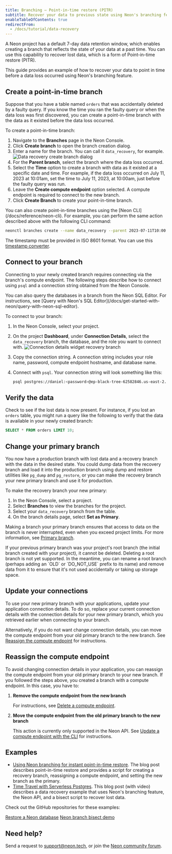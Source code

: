 ```yaml
---
title: Branching — Point-in-time restore (PITR)
subtitle: Recover your data to previous state using Neon's branching feature
enableTableOfContents: true
redirectFrom:
  - /docs/tutorial/data-recovery
---
```


A Neon project has a default 7-day data retention window, which enables creating a branch that reflects the state of your data at a past time. You can use this capability to recover lost data, which is a form of Point-in-time restore (PITR).

This guide provides an example of how to recover your data to point in time before a data loss occurred using Neon's branching feature.

## Create a point-in-time branch

Suppose that you have a table named `orders` that was accidentally deleted by a faulty query. If you know the time you ran the faulty query or when the data loss was first discovered, you can create a point-in-time branch with the data as it existed before the data loss occurred.

To create a point-in-time branch:

1. Navigate to the **Branches** page in the Neon Console.
1. Click **Create branch** to open the branch creation dialog.
1. Enter a name for the branch. You can call it `data_recovery`, for example.
    ![Data recovery create branch dialog](/docs/guides/data_recovery_create_branch.png)
1. For the **Parent branch**, select the branch where the data loss occurred.
1. Select the **Time** option to create a branch with data as it existed at a specific date and time. For example, if the data loss occurred on July 11, 2023 at 10:01am, set the time to July 11, 2023, at 10:00am, just before the faulty query was run.
1. Leave the **Create compute endpoint** option selected. A compute endpoint is required to connect to the new branch.
1. Click **Create Branch** to create your point-in-time branch.

<Admonition type="tip">
You can also create point-in-time branches using the [Neon CLI](/docs/reference/neon-cli). For example, you can perform the same action described above with the following CLI command:

```bash
neonctl branches create --name data_recovery --parent 2023-07-11T10:00:00Z
```

The timestamp must be provided in ISO 8601 format. You can use this [timestamp converter](https://www.timestamp-converter.com/).

</Admonition>

## Connect to your branch

Connecting to your newly created branch requires connecting via the branch's compute endpoint. The following steps describe how to connect using `psql` and a connection string obtained from the Neon Console.

<Admonition type="note">
You can also query the databases in a branch from the Neon SQL Editor. For instructions, see [Query with Neon's SQL Editor](/docs/get-started-with-neon/query-with-neon-sql-editor).
</Admonition>

To connect to your branch:

1. In the Neon Console, select your project.
2. On the project **Dashboard**, under **Connection Details**, select the `data_recovery` branch, the database, and the role you want to connect with.
![Connection details widget recovery branch](/docs/guides/data_recovery_connection_details.png)
3. Copy the connection string. A connection string includes your role name, password, compute endpoint hostname, and database name.
4. Connect with `psql`. Your connection string will look something like this:

   <CodeBlock shouldWrap>

   ```bash
   psql postgres://daniel:<password>@ep-black-tree-62582846.us-east-2.aws.neon.tech/neondb
   ```

   </CodeBlock>

## Verify the data

Check to see if the lost data is now present. For instance, if you lost an `orders` table, you might run a query like the following to verify that the data is available in your newly created branch:

```sql
SELECT * FROM orders LIMIT 10;
```

## Change your primary branch

You now have a production branch with lost data and a recovery branch with the data in the desired state. You could dump data from the recovery branch and load it into the production branch using dump and restore utilities like `pg_dump` and `pg_restore`, or you can make the recovery branch your new primary branch and use it for production.

To make the recovery branch your new primary:

1. In the Neon Console, select a project.
2. Select **Branches** to view the branches for the project.
3. Select your `data_recovery` branch from the table.
4. On the branch details page, select **Set as Primary**.

Making a branch your primary branch ensures that access to data on the branch is never interrupted, even when you exceed project limits. For more information, see [Primary branch](/docs/manage/branches#primary-branch).

<Admonition type="note">
If your previous primary branch was your project's root branch (the initial branch created with your project), it cannot be deleted. Deleting a root branch is not yet supported. In the meantime, you can rename a root branch (perhaps adding an `OLD` or `DO_NOT_USE` prefix to its name) and remove data from it to ensure that it's not used accidentally or taking up storage space.
</Admonition>

## Update your connections

To use your new primary branch with your applications, update your application connection details. To do so, replace your current connection details with the connection details for your new primary branch, which you retrieved earlier when connecting to your branch.

Alternatively, if you do not want change connection details, you can move the compute endpoint from your old primary branch to the new  branch. See [Reassign the compute endpoint](#reassign-the-compute-endpoint) for instructions.

## Reassign the compute endpoint

To avoid changing connection details in your application, you can reassign the compute endpoint from your old primary branch to your new  branch. If you followed the steps above, you created a branch with a compute endpoint. In this case, you have to:

1. **Remove the compute endpoint from the new branch**

   For instructions, see [Delete a compute endpoint](/docs/manage/endpoints#delete-a-compute-endpoint).

2. **Move the compute endpoint from the old primary branch to the new branch**

   This action is currently only supported in the Neon API. See [Update a compute endpoint with the CLI](/docs/manage/endpoints#update-a-compute-endpoint-with-the-api) for instructions.

## Examples

- [Using Neon branching for instant point-in-time restore](https://neon.tech/blog/point-in-time-recovery). The blog post describes point-in-time restore and provides a script for creating a recovery branch, reassigning a compute endpoint, and setting the new branch as the primary.
- [Time Travel with Serverless Postgres](https://neon.tech/blog/time-travel-with-postgres). This blog post (with video) describes a data recovery example that uses Neon's branching feature, the Neon API, and a bisect script to recover lost data.

Check out the GitHub repositories for these examples:

<DetailIconCards>
<a href="https://github.com/neondatabase/restore-neon-branch" description="A script to restore a Neon branch to a previous state while preserving the same endpoint" icon="github">Restore a Neon database</a>
<a href="https://github.com/kelvich/branching_demo_bisect" description="Use Neon branching, the Neon API, and a bisect script to recover lost data" icon="github">Neon branch bisect demo</a>
</DetailIconCards>

## Need help?

Send a request to [support@neon.tech](mailto:support@neon.tech), or join the [Neon community forum](https://community.neon.tech/).
